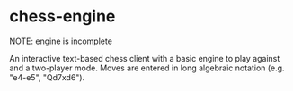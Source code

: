 # chess-engine

NOTE: engine is incomplete

An interactive text-based chess client with a basic engine to play against and a two-player mode.
Moves are entered in long algebraic notation (e.g. "e4-e5", "Qd7xd6").
